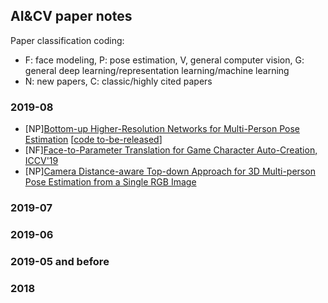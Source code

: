 ## AI&CV paper notes

Paper classification coding:
- F: face modeling, P: pose estimation, V, general computer vision, G: general deep learning/representation learning/machine learning
- N: new papers, C: classic/highly cited papers

### 2019-08

- [NP][Bottom-up Higher-Resolution Networks for Multi-Person Pose Estimation](https://arxiv.org/pdf/1908.10357.pdf) [[code to-be-released](https://github.com/HRNet/Higher-HRNet-Human-Pose-Estimation)]
- [NF][Face-to-Parameter Translation for Game Character Auto-Creation, ICCV'19](https://arxiv.org/abs/1909.01064)
- [NP][Camera Distance-aware Top-down Approach for 3D Multi-person Pose Estimation from a Single RGB Image](https://arxiv.org/abs/1907.11346)

### 2019-07

### 2019-06

### 2019-05 and before

### 2018
